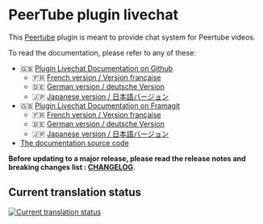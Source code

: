 # PeerTube plugin livechat

This [Peertube](https://joinpeertube.org/) plugin is meant to provide chat system for Peertube videos.

To read the documentation, please refer to any of these:

* 🇬🇧 [Plugin Livechat Documentation on Github](https://johnxlivingston.github.io/peertube-plugin-livechat/)
  * 🇫🇷 [French version / Version française](https://johnxlivingston.github.io/peertube-plugin-livechat/fr/)
  * 🇩🇪 [German version / deutsche Version](https://johnxlivingston.github.io/peertube-plugin-livechat/de/)
  * 🇯🇵 [Japanese version / 日本語バージョン](https://johnxlivingston.github.io/peertube-plugin-livechat/ja/)
* 🇬🇧 [Plugin Livechat Documentation on Framagit](https://livingston.frama.io/peertube-plugin-livechat/)
  * 🇫🇷 [French version / Version française](https://livingston.frama.io/peertube-plugin-livechat/fr/)
  * 🇩🇪 [German version / deutsche Version](https://livingston.frama.io/peertube-plugin-livechat/de/)
  * 🇯🇵 [Japanese version / 日本語バージョン](https://livingston.frama.io/peertube-plugin-livechat/ja/)
* [The documentation source code](./support/documentation/content/)

**Before updating to a major release, please read the release notes and breaking changes list : [CHANGELOG](CHANGELOG.md)**.

## Current translation status

[
  ![Current translation status](https://weblate.framasoft.org/widgets/peertube-livechat/-/multi-auto.svg)
](https://weblate.framasoft.org/engage/peertube-livechat/)
